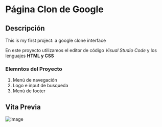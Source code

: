 # Página Clon de Google
## Descripción
This is my first project: a google clone interface

En este proyecto utilizamos el editor de código *Visual Studio Code* y los lenguajes **HTML y CSS**

### Elemntos del Proyecto
<ol>
  <li>Menú de navegación</li>
  <li>Logo e input de busqueda</li>
  <li>Menú de footer</li>
</ol>

## Vita Previa
![image](https://github.com/ItzelMedinaMex/google-clone/assets/112908528/6d99e3eb-ec42-4ae9-8cbc-a632be2d3688)
